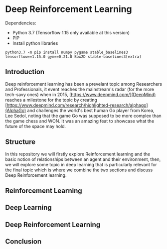 # Deep Reinforcement Learning 

Dependencies: 
- Python 3.7 (Tensorflow 1.15 only available at this version)
- PIP
- Install python libraries
```
python3.7 -m pip install numpy pygame stable_baselines3 tensorflow==1.15.0 gym==0.21.0 Box2D stable-baselines3[extra]
```

## Introduction

Deep reinforcement learning has been a prevelant topic among Researchers and Professionals, it event reaches the mainstream's radar (for the more tech-savy ones) when in 2015, [https://www.deepmind.com/](DeepMind) reaches a milestone for the topic by creating [https://www.deepmind.com/research/highlighted-research/alphago](AlphaGo) and challenges the world's best human Go player from Korea, Lee Sedol, noting that the game Go was supposed to be more complex than the game chess and WON. It was an amazing feat to showcase what the future of the space may hold.

## Structure

In this repository we will firstly explore Reinforcement learning and the basic notion of relationships between an agent and their environment, then, we will explore some topic in deep learning that is particularly relevant for the final topic which is where we combine the two sections and discuss Deep Reinforcement learning. 

## Reinforcement Learning


## Deep Learning

## Deep Reinforcement Learning

## Conclusion

